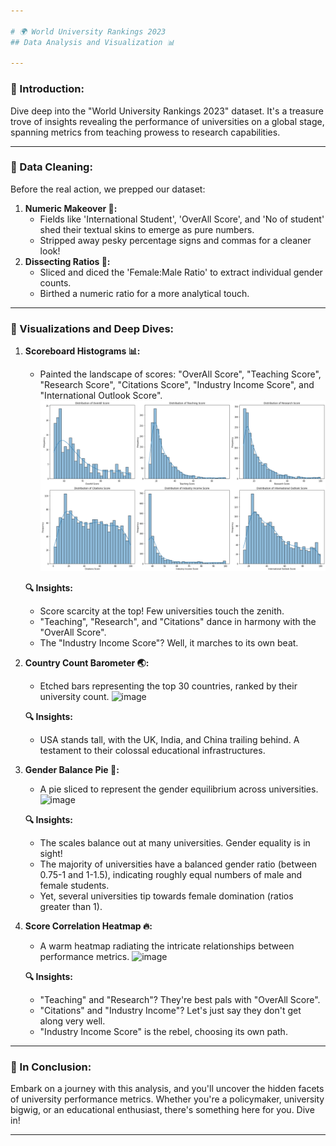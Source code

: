 ```yaml
---

# 🌍 World University Rankings 2023
## Data Analysis and Visualization 📊

---
```


### 📌 Introduction:
Dive deep into the "World University Rankings 2023" dataset. It's a treasure trove of insights revealing the performance of universities on a global stage, spanning metrics from teaching prowess to research capabilities.

---

### 🔨 Data Cleaning:
Before the real action, we prepped our dataset:
1. **Numeric Makeover 🧮:** 
    - Fields like 'International Student', 'OverAll Score', and 'No of student' shed their textual skins to emerge as pure numbers. 
    - Stripped away pesky percentage signs and commas for a cleaner look!
2. **Dissecting Ratios 🔪:** 
    - Sliced and diced the 'Female:Male Ratio' to extract individual gender counts.
    - Birthed a numeric ratio for a more analytical touch.

---

### 🎨 Visualizations and Deep Dives:

1. **Scoreboard Histograms 📊:**
    - Painted the landscape of scores: "OverAll Score", "Teaching Score", "Research Score", "Citations Score", "Industry Income Score", and "International Outlook Score".
![image](Bar.png)

    **🔍 Insights:**
    - Score scarcity at the top! Few universities touch the zenith.
    - "Teaching", "Research", and "Citations" dance in harmony with the "OverAll Score".
    - The "Industry Income Score"? Well, it marches to its own beat.

2. **Country Count Barometer 🌏:**
    - Etched bars representing the top 30 countries, ranked by their university count.
![image](https://github.com/DhruvSTrivedi/World-University-Rankings-2023-analysis/assets/143839140/60aa2945-d6fd-4541-baf4-dfa97a1bdd46)

    **🔍 Insights:**
    - USA stands tall, with the UK, India, and China trailing behind. A testament to their colossal educational infrastructures.

3. **Gender Balance Pie 🚻:**
    - A pie sliced to represent the gender equilibrium across universities.
![image](https://github.com/DhruvSTrivedi/World-University-Rankings-2023-analysis/assets/143839140/072803de-fe7f-4263-bad8-c26ef32ad4d2)

    **🔍 Insights:**
    - The scales balance out at many universities. Gender equality is in sight!
    - The majority of universities have a balanced gender ratio (between 0.75-1 and 1-1.5), indicating roughly equal numbers of male and female students.
    - Yet, several universities tip towards female domination (ratios greater than 1).

4. **Score Correlation Heatmap 🔥:**
    - A warm heatmap radiating the intricate relationships between performance metrics.
    ![image](https://github.com/DhruvSTrivedi/World-University-Rankings-2023-analysis/assets/143839140/af4a94b4-b8af-4c33-bb27-b456b9d488d0)

    **🔍 Insights:**
    - "Teaching" and "Research"? They're best pals with "OverAll Score".
    - "Citations" and "Industry Income"? Let's just say they don't get along very well.
    - "Industry Income Score" is the rebel, choosing its own path.

---

### 💭 In Conclusion:
Embark on a journey with this analysis, and you'll uncover the hidden facets of university performance metrics. Whether you're a policymaker, university bigwig, or an educational enthusiast, there's something here for you. Dive in!

---
